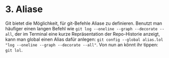 # 3. Aliase
Git bietet die Möglichkeit, für git-Befehle Aliase zu definieren. Benutzt man häufiger einen langen Befehl wie `git log --oneline --graph --decorate --all`, der im Terminal eine kurze Repräsentation der Repo-Historie anzeigt, kann man global einen Alias dafür anlegen: `git config --global alias.lol "log --oneline --graph --decorate --all"`. Von nun an könnt ihr tippen: `git lol`.
